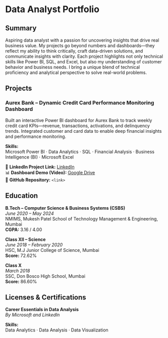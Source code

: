 # Data Analyst Portfolio

## Summary

Aspiring data analyst with a passion for uncovering insights that drive real business value. My projects go beyond numbers and dashboards—they reflect my ability to think critically, craft data-driven solutions, and communicate insights with clarity. Each project highlights not only technical skills like Power BI, SQL, and Excel, but also my understanding of customer behavior and business needs. I bring a unique blend of technical proficiency and analytical perspective to solve real-world problems.

## Projects

### Aurex Bank – Dynamic Credit Card Performance Monitoring Dashboard

Built an interactive Power BI dashboard for Aurex Bank to track weekly credit card KPIs—revenue, transactions, activations, and delinquency trends. Integrated customer and card data to enable deep financial insights and performance monitoring.

**Skills:**  
Microsoft Power BI · Data Analytics · SQL · Financial Analysis · Business Intelligence (BI) · Microsoft Excel

🔗 **LinkedIn Project Link:** [LinkedIn](https://www.linkedin.com/in/shubham-pandit-04887822b/details/projects/)  
📊 **Dashboard Demo (Video):** [Google Drive](https://drive.google.com/drive/folders/1PyQy45Azml6Zrw-CLH1W9gK0AJs918aB)  
📁 **GitHub Repository:** `<link>`

## Education

**B.Tech – Computer Science & Business Systems (CSBS)**  
*June 2020 – May 2024*  
NMIMS, Mukesh Patel School of Technology Management & Engineering, Mumbai  
**CGPA:** 3.16 / 4.00

**Class XII – Science**  
*June 2018 – February 2020*  
HSC, M.J Junior College of Science, Mumbai  
**Score:** 72.62%

**Class X**  
*March 2018*  
SSC, Don Bosco High School, Mumbai  
**Score:** 86.60%


## Licenses & Certifications

**Career Essentials in Data Analysis**  
*By Microsoft and LinkedIn*  

**Skills:**  
Data Analytics · Data Analysis · Data Visualization
